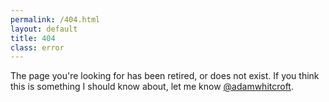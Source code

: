 ```yaml
---
permalink: /404.html
layout: default
title: 404
class: error
---
```


The page you're looking for has been retired, or does not exist. If you think this is something I should know about, let me know [@adamwhitcroft](https://twitter.com/AdamWhitcroft).

